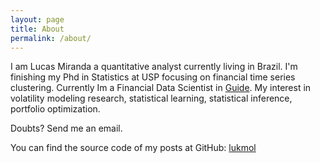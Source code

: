 ```yaml
---
layout: page
title: About
permalink: /about/
---
```


I am Lucas Miranda a quantitative analyst currently living in Brazil. I'm finishing my Phd in Statistics at USP focusing on financial time series clustering. Currently Im a Financial Data Scientist in [Guide](https://www.guide.com.br/). My interest in volatility modeling research, statistical learning, statistical inference, portfolio optimization.

Doubts? Send me an email.

You can find the source code of my posts at GitHub:
[lukmol](https://github.com/lukmol)
